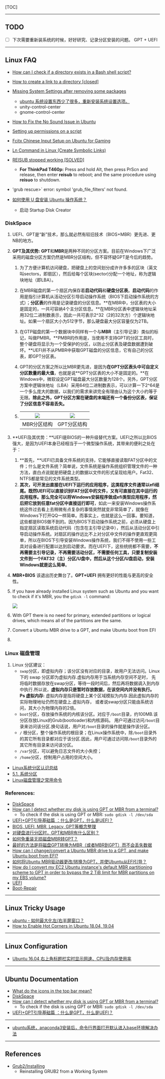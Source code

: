 [TOC]

---
## TODO
- [ ] 下次需要重新装系统的时候，好好研究、记录分区安装的问题。 GPT + UEFI

---
## Linux FAQ

* [How can I check if a directory exists in a Bash shell script?](https://stackoverflow.com/questions/59838/how-can-i-check-if-a-directory-exists-in-a-bash-shell-script)
* [How to create a link to a directory [closed]](https://stackoverflow.com/questions/9587445/how-to-create-a-link-to-a-directory)
* [Missing System Settings after removing some packages](https://askubuntu.com/questions/453440/missing-system-settings-after-removing-some-packages)
    * [ubuntu 系统设置东西少了很多，重新安装系统设置选项。](https://blog.csdn.net/hanshileiai/article/details/45868577)
    * unity-control-center
    * gnome-control-center
* [How to Fix the No Sound Issue in Ubuntu](https://www.maketecheasier.com/fix-no-sound-issue-ubuntu/)

* [Setting up permissions on a script](https://bash.cyberciti.biz/guide/Setting_up_permissions_on_a_script)
* [Fcitx Chinese Input Setup on Ubuntu for Gaming](https://leimao.github.io/blog/Ubuntu-Gaming-Chinese-Input/)
* [Ln Command in Linux (Create Symbolic Links)](https://linuxize.com/post/how-to-create-symbolic-links-in-linux-using-the-ln-command/)
* [REISUB stopped working [SOLVED]](https://forums.linuxmint.com/viewtopic.php?t=256388)
  * **For ThinkPad T460p:** Press and hold Alt, then press PrScn and release, then enter **reisub** to reboot; and the same procedure using **reisuo** to shutdown.
* 'grub rescue>` error: symbol 'grub_file_filters' not found.
* [如何使用 U 盘安装 Ubuntu 操作系统？](https://www.zhihu.com/question/20565314)
  * 启动 Startup Disk Creator

### DiskSpace
1. UEFI、GPT是“新”技术，那么就必然有较旧技术（BIOS+MBR）更先进、更NB的地方。

2. **GPT及其优势:** **GPT**和**MBR**是两种不同的分区方案。目前在Windows下广泛采用的磁盘分区方案仍然是MBR分区结构，但不容怀疑GPT是今后的趋势。

   1. 为了方便计算机访问硬盘，把硬盘上的空间划分成许许多多的区块（英文叫sectors，即扇区），然后给每个区块(sector)分配一个地址，称为逻辑块地址（即LBA）。

   2. 在MBR磁盘的第一个扇区内保存着**启动代码**和**硬盘分区表**。**启动代码**的作用是指引计算机从活动分区引导启动操作系统（BIOS下启动操作系统的方式）；**分区表**的作用是记录硬盘的分区信息。**在MBR中，分区表的大小是固定的，一共可容纳4个主分区信息。**在MBR分区表中逻辑块地址采用32位二进制数表示，因此一共可表示2^32（2的32次方）个逻辑块地址。如果一个扇区大小为512字节，那么硬盘最大分区容量仅为2TB。

   3. 在GTP磁盘的第一个数据块中同样有一个与**MBR**（主引导记录）类似的标记，叫做PMBR。**PMBR的作用是，当使用不支持GPT的分区工具时，整个硬盘将显示为一个受保护的分区，以防止分区表及硬盘数据遭到破坏。**UEFI并不从PMBR中获取GPT磁盘的分区信息，它有自己的分区表，即GPT分区表。

   4. GPT的分区方案之所以比MBR更先进，是因为**在GPT分区表头中可自定义分区数量的最大值**，也就是说**GPT分区表的大小不是固定的。**在Windows中，微软设定GPT磁盘最大分区数量为128个。另外，GPT分区方案中逻辑块地址（LBA）采用64位二进制数表示，可以计算一下2^64是一个多么庞大的数据，以我们的需求来讲完全有理由认为这个大小约等于无限。**除此之外，GPT分区方案在硬盘的末端还有一个备份分区表，保证了分区信息不容易丢失。**

   5. | ![](https://www.iruanmi.com/img/2013/06/1306MBR.jpg) | ![](https://www.iruanmi.com/img/2013/06/1306gpt.jpg) |
      | ---------------------------------------------------- | ---------------------------------------------------- |
      | MBR分区结构                                          | GPT分区结构                                          |

3. **UEFI及其优势：**UEFI是BIOS的一种升级替代方案。UEFI之所以比BIOS强大，是因为UEFI本身已经相当于一个微型操作系统，其带来的便利之处在于：

   1. **首先，**UEFI已具备文件系统的支持，它能够直接读取FAT分区中的文件；什么是文件系统？简单说，文件系统是操作系统组织管理文件的一种方法，直白点说就是把硬盘上的数据以文件的形式呈现给用户。Fat32、NTFS都是常见的文件系统类型。
   2. **其次，**可开发出直接在UEFI下运行的应用程序，这类程序文件通常以efi结尾。既然UEFI可以直接识别FAT分区中的文件，又有可直接在其中运行的应用程序。那么完全可以**将Windows安装程序做成efi类型应用程序，然后把它放到任意fat分区中直接运行即可**，如此一来安装Windows操作系统这件过去看上去稍微有点复杂的事情突然就变非常简单了，就像在Windows下打开QQ一样简单。而事实上，也就是这么一回事。要知道，这些都是BIOS做不到的。因为BIOS下启动操作系统之前，必须从硬盘上指定扇区读取系统启动代码（包含在主引导记录中），然后从活动分区中引导启动操作系统。对扇区的操作远比不上对分区中文件的操作更直观更简单，所以在BIOS下引导安装Windows操作系统，我们不得不使用一些工具对设备进行配置以达到启动要求。而在UEFI下，这些统统都不需要，**不再需要主引导记录，不再需要活动分区，不需要任何工具，只要复制安装文件到一个FAT32（主）分区/U盘中，然后从这个分区/U盘启动，安装Windows就是这么简单**。

4. **MBR+BIOS** 该退出历史舞台了。**GPT+UEFI** 拥有更好的性能与更高的安全性。

5. If you have already installed Linux system such as Ubuntu and you want to check if it's MBR, you the `gdisk -l` command:

   ![](https://linoxide.com/wp-content/uploads/2019/09/02-check-mbr-partition.png)

6. With GPT there is no need for primary, extended partitions or logical drives, which means all of the partitions are the same.

7. Convert a Ubuntu MBR drive to a GPT, and make Ubuntu boot from EFI

8. 

### Linux 磁盘管理
1. Linux 分区建议：
    * `swap`分区，即虚拟内存；该分区没有对应的目录，故用户无法访问。Linux下的 swap 分区即为虚拟内存.虚拟内存用于当系统内存空间不足时，
    先将临时数据存放在swap分区，等待一段时间后，然后再将数据调入到内存中执行.所以说，**虚拟内存只是暂时存放数据，在该空间内并没有执行。**
    **Ps 虚拟内存:** 虚拟内存是指将硬盘上某个区域模拟为内存.因此虚拟内存的实际物理地址仍然在硬盘上.虚拟内存，
    或者说swap分区只能由系统访问，其大小为物理内存的2倍。
    * `boot`分区，存放操作系统的内核该分区。对应于`/boot`目录，约100MB.该分区存放Linux的Grub(bootloader)和内核源码。
    用户可通过访问`/boot`目录来访问该分区.换句话说，用户对`/boot`目录的操作就是操作该分区。
    * `/` 根分区，整个操作系统的根目录；在Linux操作系统中，除`/boot`目录外的其它所有目录都对应于该分区.因此，用户可通过访问除`/boot`目录外的其它所有目录来访问该分区。
    * `/var`分区，可以避免日志文件的大小失控；
    * `/home`分区，控制用户占用的空间大小。

* [Linux系统分区认识总结](https://blog.csdn.net/lxlong89940101/article/details/84643480)
* [5.1. 系统分区](https://gtcsq.readthedocs.io/en/latest/linux_tools/disk_note.html#id2)
* [Linux磁盘管理之常用命令](https://blog.csdn.net/Leichelle/article/details/8763823)

### References:

* [DiskSpace](https://help.ubuntu.com/community/DiskSpace)
* [How can I detect whether my disk is using GPT or MBR from a terminal?](https://askubuntu.com/questions/387351/how-can-i-detect-whether-my-disk-is-using-gpt-or-mbr-from-a-terminal)
    * To check if the disk is using GPT or MBR: `sudo gdisk -l /dev/sda`
* [UEFI+GPT引导基础篇 ：什么是GPT，什么是UEFI？ ](https://www.cnblogs.com/sddai/p/6351715.html)
* [BIOS, UEFI, MBR, Legacy, GPT等概念整理](https://zhuanlan.zhihu.com/p/36976698)
* [对硬盘进行分区时，GPT和MBR有什么区别？](https://blog.csdn.net/hunanchenxingyu/article/details/47049663)
* [如何免重装无损磁盘MBR转GPT？](https://www.disktool.cn/content-center/gpt-mbr/how-to-convert-gpt-to-mbr-without-data-loss.html)
* [最好的方法是将磁盘GPT转换为MBR（或者MBR到GPT）而不会丢失数据](https://www.remosoftware.com/info/cn/convert-gpt-mbr-without-data-loss/)
* [How can I change/convert a Ubuntu MBR drive to a GPT, and make Ubuntu boot from EFI?](https://askubuntu.com/questions/84501/how-can-i-change-convert-a-ubuntu-mbr-drive-to-a-gpt-and-make-ubuntu-boot-from)
* [如何将Ubuntu MBR驱动器更改/转换为GPT，并使Ubuntu从EFI引导？](https://qastack.cn/ubuntu/84501/how-can-i-change-convert-a-ubuntu-mbr-drive-to-a-gpt-and-make-ubuntu-boot-from)
* [How do I convert my EC2 Ubuntu instance's default MBR partitioning scheme  to GPT in order to bypass the 2 TiB limit for MBR partitions on my EBS  volume?](https://aws.amazon.com/premiumsupport/knowledge-center/ec2-ubuntu-convert-mbr-to-gpt/)
* [UEFI](https://help.ubuntu.com/community/UEFI)
* [Boot-Repair](https://help.ubuntu.com/community/Boot-Repair)



---
## Linux Tricky Usage
* [ubuntu - 如何最大化左/右半屏窗口？ ](https://www.coder.work/article/4057137)
* [How to Enable Hot Corners in Ubuntu 18.04, 19.04](http://ubuntuhandbook.org/index.php/2019/07/enable-hot-corners-ubuntu-18-04-19-04/)

---
## Linux Configuration
* [Ubuntu 16.04 右上角标题栏实时显示网速、CPU及内存使用率](https://www.geek-share.com/detail/2791512777.html)

---
## Ubuntu Documentation
* [What do the icons in the top bar mean?](https://help.ubuntu.com/stable/ubuntu-help/status-icons.html.en)
* [DiskSpace](https://help.ubuntu.com/community/DiskSpace)
* [How can I detect whether my disk is using GPT or MBR from a terminal?](https://askubuntu.com/questions/387351/how-can-i-detect-whether-my-disk-is-using-gpt-or-mbr-from-a-terminal)
    * To check if the disk is using GPT or MBR: `sudo gdisk -l /dev/sda`
* [UEFI+GPT引导基础篇 ：什么是GPT，什么是UEFI？ ](https://www.cnblogs.com/sddai/p/6351715.html)

---
* [ubuntu系统，anaconda3安装后，命令行界面打开默认进入base环境解决办法](https://blog.csdn.net/jy1023408440/article/details/95211921?utm_medium=distribute.pc_relevant_t0.none-task-blog-BlogCommendFromMachineLearnPai2-1.nonecase&depth_1-utm_source=distribute.pc_relevant_t0.none-task-blog-BlogCommendFromMachineLearnPai2-1.nonecase) 

---
## References 

* [Grub2/Installing](https://help.ubuntu.com/community/Grub2/Installing)
    * Reinstalling GRUB2 from a Working System

